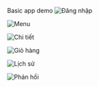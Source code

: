 Basic app
demo
![Đăng nhập](https://drive.google.com/file/d/1KMWo7_I1D4syEUGqJXj1akoi9HHS_s3F/view?usp=drive_link)

![Menu](https://lh3.googleusercontent.com/pw/AP1GczOOTDtPa-EuH9ArfsQbWUk9QFDeVhXdGyohhcojG4Ep7vQ-oX9ab1bvsRzQR99rV08OiusinUVbkewOxuvVcikcEsenPVgZGRtjzzNNrY7yFGM_v9CsnyXom1DwfpQ9s1vnCofqkhnDvQB7HzgbURzIyYS9kVuXGXMapkHYaZ8A0KlDwVDX_Be2cgs3skTyWWQxywmx19e7sfExfJLDl94f4dxiZUzjhlbc6WteYu-pEXN7V6xD5fR8FpnNOTh5pJ0k1JxnnQumFhgNgaz20qItiPpi_z9gWZbP-g-3QzEB0_ejFBJ49SPEyoKvYix_A2wNMFCWDHvy2H0mCebYdj0nD8u55IZK0yO3qPlnEXpLGuWMppKzLviYpo9ZncqMV077YDWeKPktyDj-C-KAyxsZ1hqtkpkvbYLRM4hZ3lw5Z4HeeVjdyinvdvUSeclYttwpouPfJhgXVvtG4l85c380ZZnZvzZpHSJ1zPzZKAPrRj9xXMJwRuCbpxpaTZ67im8IT-cEuxbgs8iE4oGNT3_MpocNZP2XpsFLeijAlRckbqERkW8I0DOseQSRk1QFjiVLqedEmDrXPrf0ntxf-ftAyoLAXZzpwHfPD4lXiYXLSTkXPp9kkCHtcQamIlSnTRMdV82E_WNAHxMc1ksTC3Ne7tiLNrPuv3xdAB_j6sPJkt16sHdhjiHcko-lFPIIBGDYlW0ORI9DE9iGoHzws2gwLcm58v8S4weF1LQkjpxKecFh0OQ3DTZqbjeSSH6PcUcgNez4-pOhB-byrGcdxIqyPsxKQW8tu18xOIw0dI4sEOx-4f5LBRWBec-5gARUzqtpoUid0zfaoPnVuT3M3YMvsVwK4TRvXHg939_cD6miEQLc5ZeqK1OYGB_vbMJZ4OqzCTmtQJ5xmhzA0YwGD3wbD25xnc6YIho7Vt29AmpUHwcC1Ho-9eh5MbHB=w315-h506-s-no-gm?authuser=0)

![Chi tiết](https://lh3.googleusercontent.com/pw/AP1GczOf6vHKTmBijHDisHEsYX0bymsS8J2g-dq9PVW-DaF7PSRo98bVHjXwS8QU5bYnJLDb7eyzKJq1sxGF-M04Uh5TVJNGGUbh8ZxowuZQqNHS1PQCOCI1TU-sg4iZjIaYQuk1-mgnJDz1UetwPL0O07wU9IaSGKpn6O3bmcwWfh7Pzt8sqECNiNYt85hZC6wS5rMtuJ10zcAnRyYQLw_EKLjlODHxJVV85CBkkg08oqZQrL10FtIGhi9oCCSJDvi7_I21nrejo9XzS47dfGKqD-0PVwxq-tsMRbdNBDx4PmzXthu8NkqRn76KAAPx_G8lOVgJuzP6-myHdDlSwaeJpz5b708dO852VcXSMA8jTW2NbAV5gxWlJpCnY5zigviFvwxf11sRZnmmesv6gnyprc-9DyEljD37ujVfSiOTj230wQp7RYG3AjCc0A7YsDYO0dgcY_-8oupvk_8e6V6SAdrqceSvIaivQuqnT8cKqD8cE6xd92tU6Q78p625I5z0E3_bmGenoWzUvN-uTUnquCduDkFKsUV9_yA4FhJcMUqDrHkW4XYNy_vh388Xg2hfH8q4AIUW-RtG1LUw-ZyFs_57rMvow9d-RR-36IGH2UxMYylc55ZQE40Lz5pcv2xTIzCBo8QmajJF0d8KU0l0byorSA8dmYiADOd3EJi-7qIZN29R2gGsBP2aEaben4M9Ho1P9pxuPUPcGUYt8qQ-dOtXVXaafKxDAVcDk1lVup8Dcwc1HGWd644eK3l2f9D5HFQ5ASqDQtv-xSijjdAFWXDTeEVtFfVRSU49TygUtcdP1vOWNLcRxLnzRs-tG-9x-58SSeZ5bUySP0L1p9AgCwPzmMsXRiwAs16LEZxcODi3pgsO0csPhe_8kmA3f_iSmK1myfCNmNf4XZuTjQJ3DpzU8uJlboJmJ0977sHJfwWGPIrF2HLcbQFhbayd=w314-h506-s-no-gm?authuser=0)

![Giỏ hàng](https://lh3.googleusercontent.com/pw/AP1GczOOnmYpijrpxWdG635MW6yrKA-jAhU3FRBg3nISNoSPnywB-3GNEEjmYF36iZxZ9AZixgNsjSO-uQkfJBWn6fublYR1imwzK3rznyYiEmoKjZ3xRS-vlqRdXSEQAIXJfJ2dGwKZvPXVsY7JRdkocsXhNv7g3Ayt6manckvHCnzN6IbuLiahDPmOsLFOTJh1Stj0SJ1Ry1XDeqfcnkSbHcQkk7HJuLClhHsQb_rZdz02DWdh0dXb6n-eRXPScj2sasSb0VKt6YOuO2zkNYs3fj36tIpN9OKJ7ZNybvXEZe9irc6psajnnY7YSPng8OZJhj8JX8-gixwGoohvVm0KG8TktFhj6XmfbGYYKxD-LNTWsNxWgSxjPXx5qNGp20Adscjb7hGuvW4TQQjTmorGHd0A4rIqRJgAPPb4bG9SSQmdAs1FczZBrdxpmM7KASXx7goeQtYqaWQAoV2C1RLt6O5ae87gjA-1BsBhdWWMbqflPvqRQvlwr_RtCZptig4NfjH9ObcFxDpddzZONO5VqLDg1vqa-a9leZeUsdOyipekh2gQjE4GQdRKj3x7x5i3uq9uCuLjNulBojbg-erTPFumrwovKA7NriBx2S0sXrC342x3CO344hfAB-vSJt_UXVFABawQDJm9YE9UBk3sX9D0vIGJ7J205LIp-ZhV7VZimQ6GK3-UL6sepYOqpwGmAWGCXLKBefjslfUIV7LRRh5QEUfkPKLyQINRgpde2yvSq94EEeqILaHhQDEyCyqHIedn9bw7w9D6RfgWb0uYmeIrdn7qWiC0GFD2W68tONRWfAqiOm5z2VmluJGbBQn-HsNs5w5cZ2G2owE-bShww2h0GIuJEjA1xgpgZOLQvwDTTELTNnEM7r7pcKTxJtq0AWVG2JAAUT5Hr8WWAS-NJyjtwAUxLl0pAteyjrrgPHqIZq65-S6RVV93T4pN=w315-h522-s-no-gm?authuser=0)

![Lịch sử](https://lh3.googleusercontent.com/pw/AP1GczOe1xo6lOGd7IyY14-pbuRX1LNLlCDTAlC4ZzGJJeKOfu9xfs78knuNvwS_veH2IfnY0PZyrf3ytH85UMs1BELbRXFEwk8xtw0cp8ZCNk5dNI7TKevkxqNFAh_Eivpk9SLhglpbVB88vC_2gwXkZyVaGT4QKbWXnZB4T3rEarrhGJuZffo2qWDzbV25l_KqPH1hKdL1NgqY5QHWJrg-iU-mteX7ExEWKTI0VN3hpylNTvmZAsEUHvLD1Gmwo5TOE0DzvE1C9lSyXV1Hiw6HhVxMIIJYSm_SoR77vPV5AZS2evFsZjAHUGQ4huStIzTuNPqasUuSs67nZ-kyWUVBSgEc_tES_7o8faE6fM7TCcI02pBE8pfKPGD_jx48SzzOjrPGFxIIu0M1YQmcscLTtU_aZyg5-hzKK6p_RxhfblgjXKXHA-737pFYSnTcEwo675wsUP3umN6_brCFDEZM83C8wXX1dcu_loUO8XiXb5bNm69dXRzcjmx_z9AAF5RGItNj8mRrvuPnFeIPbgr2HKECDyYfYMVouKaTnWu6SACoPHq7SnsOA-gdX8FvKW7uV3rk9wMupFNmQDrAiCRKCMBuAuUG5iROvIOP__xfFxxc-RqfQGFljLklHSvmWQKHGqOJgqyZgWvMAI9PQt24NRQOFnnykXN1LIej76dJDDW8O3KO9Bpu1Jnu6fMR0iKC4rt-m53r0K4PtJCKFpPP9cIxikDZBjtOgdQ2i2hoC0n6iwJQdFORsUVmirzVbeXuIZjKipQG9BBgpYHnkBMyOws3xeEJPTBRB8xWI76AOGVUQQLaXvf_n59ndDzGXRiSOl6ZNGgGj6DdOXnLtwl-EUeMBWIGKsepH2_u47vJjTbqx8m7FaCmOSucmeypM6A87XriQEcVTzFqYqOAAan1g1DYNJAY98holspfPOpWLfEkfrUJLs-8xXt_mVjq=w316-h505-s-no-gm?authuser=0)

![Phản hồi](https://lh3.googleusercontent.com/pw/AP1GczNjwptYTOf0mNmsKxwVddxzUGx0aALnWqdYUt9H02M5nq3r4VC03zrWWz0f8dKI5avRfJaNFxMvyfDubYssIKpa5mZatJ_zz-XUX1303NIF-mPSKl5aD1PNrdutS7zyH5hF4ONB5Z_fHUWrxO0PG2DBDjAIZlBOJRz_gTnsc3WgeXEolb7WbiMznB_NBvj1lhYgqUNMpcBl4Rd_0DkX1d24COjc4VxmQbsAeiFmEJx9c7X4uyBXzrTKb4AyVDIhsY-bfT4sXqgjfOSiwnHY72A31YgjP8GF0KBFepReJyJWMnIJtnpBlctr2Iw-44TmczI3qCyV61WIrjUDFZwhYCYK2fDdcKkyZRjaZ-MFG6drpIM8af4MzroLoifSe_vLeXHk3zQxhvwx9PYWid85TY8RzX_oKHeSRMKgrkOt_-xqE1CnnclEQeAOWJQpWrCXUEIsUZsW6DKsMR2ZWIztgDzefcIAdmiHyBB2zlvbIU5gFICaME1QZW1PL5CdWHHENFhhbz3MWwgtfZuSD9GBujTOZRuuRaTNFya4cy7gvG7hWt0c7rr6D1hLgtclVhC1__Izf9zgUPTQ-fsoJUlVeGQZ5JdHmE_NKHzdxY6oCMK_PimATFpHm5GH8E_EGepir7nxjYwJSO-G5AE9jEBcTlzkWlsqSTFGFB-BxYQGw0PLwdiqQbGaZ0BMYq3HaMGf75ZPdgP5yAwKZBnQGzgEue8ii_ZpY1DaJdHqUjvCN_etIiLgIDAECx6ywQn9XEuLtX364bq5YmOvSa2x_511xhaz0032C-tU02-9y46Tit66PS3OzxH9PVQkP6a-IR7NAYSj_1ryjpD6dJaK7r-jIkyUHCkfpoFH_GJzucSx93ZIeHiYlh6IX3eyZkjvgrrxFbZrh8b3qkhjYgF7k9aGBUYRqtZ4ihjpbcfdG6KvJynDzRe3gV5VktS7Wx3p=w317-h507-s-no-gm?authuser=0)


